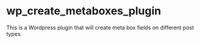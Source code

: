 # wp_create_metaboxes_plugin
This is a Wordpress plugin that will create meta box fields on different post types.
